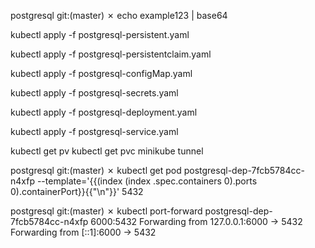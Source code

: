 postgresql git:(master) ✗ echo example123 | base64


kubectl apply -f postgresql-persistent.yaml

kubectl apply -f postgresql-persistentclaim.yaml

kubectl apply -f postgresql-configMap.yaml

kubectl apply -f postgresql-secrets.yaml

kubectl apply -f postgresql-deployment.yaml

kubectl apply -f postgresql-service.yaml

kubectl get pv
kubectl get pvc 
minikube tunnel 

postgresql git:(master) ✗ kubectl get pod postgresql-dep-7fcb5784cc-n4xfp  --template='{{(index (index .spec.containers 0).ports 0).containerPort}}{{"\n"}}'
5432

postgresql git:(master) ✗ kubectl port-forward postgresql-dep-7fcb5784cc-n4xfp 6000:5432 
Forwarding from 127.0.0.1:6000 -> 5432
Forwarding from [::1]:6000 -> 5432